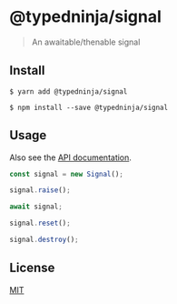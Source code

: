 # @typedninja/signal

> An awaitable/thenable signal

## Install

```
$ yarn add @typedninja/signal

$ npm install --save @typedninja/signal
```

## Usage

Also see the [API documentation](https://typed.ninja/signal).

```typescript
const signal = new Signal();

signal.raise();

await signal;

signal.reset();

signal.destroy();
```

## License

[MIT](https://choosealicense.com/licenses/mit/)
